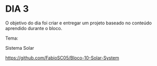 # DIA 3

O objetivo do dia foi criar e entregar um projeto baseado no conteúdo aprendido durante o bloco.

Tema:

Sistema Solar

https://github.com/FabioSC05/Bloco-10-Solar-System
